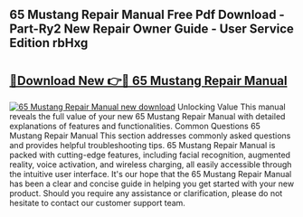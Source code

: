 ## 65 Mustang Repair Manual Free Pdf Download - Part-Ry2 New Repair Owner Guide - User Service Edition rbHxg

# <h2><a href="http://bc66040.oget.top/?id=65+Mustang+Repair+Manual">🔗Download New 👉🔴 65 Mustang Repair Manual</a></h2>

[![65 Mustang Repair Manual new download](https://i.imgur.com/5g1atiW.png)](http://bc66040.oget.top/?id=65+Mustang+Repair+Manual)
Unlocking Value This manual reveals the full value of your new 65 Mustang Repair Manual with detailed explanations of features and functionalities. Common Questions 65 Mustang Repair Manual This section addresses commonly asked questions and provides helpful troubleshooting tips. 65 Mustang Repair Manual is packed with cutting-edge features, including facial recognition, augmented reality, voice activation, and wireless charging, all easily accessible through the intuitive user interface. It's our hope that the 65 Mustang Repair Manual has been a clear and concise guide in helping you get started with your new product. Should you require any assistance or clarification, please do not hesitate to contact our customer support team.
